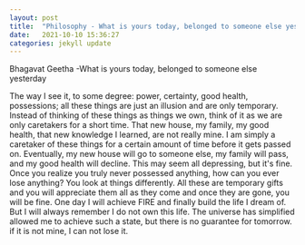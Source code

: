 ```yaml
---
layout: post
title:  "Philosophy - What is yours today, belonged to someone else yesterday"
date:   2021-10-10 15:36:27
categories: jekyll update
---
```


Bhagavat Geetha -What is yours today, belonged to someone else yesterday

The way I see it, to some degree: power, certainty, good health, possessions; all these things are just an illusion and are only temporary.  Instead of thinking of these things as things we own, think of it as we are only caretakers for a short time. That new house, my family, my good health, that new knowledge I learned, are not really mine. I am simply a caretaker of these things for a certain amount of time before it gets passed on. Eventually, my new house will go to someone else, my family will pass, and my good health will decline. This may seem all depressing, but it's fine. Once you realize you truly never possessed anything, how can you ever lose anything? You look at things differently. All these are temporary gifts and you will appreciate them all as they come and once they are gone, you will be fine. One day I will achieve FIRE and finally build the life I dream of. But I will always remember I do not own this life. The universe has simplified allowed me to achieve such a state, but there is no guarantee for tomorrow. if it is not mine, I can not lose it.
